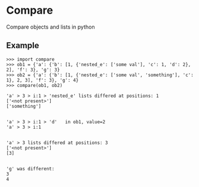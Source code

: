 Compare
=======

Compare objects and lists in python



## Example

    >>> import compare
    >>> ob1 = {'a': {'b': [1, {'nested_e': ['some val'], 'c': 1, 'd': 2}, 2], 'f': 3}, 'g': 3}
    >>> ob2 = {'a': {'b': [1, {'nested_e': ['some val', 'something'], 'c': 1}, 2, 3], 'f': 3}, 'g': 4}
    >>> compare(ob1, ob2)
    
    'a' > 3 > i:1 > 'nested_e' lists differed at positions: 1
    ['<not present>']
    ['something']
    
    
    'a' > 3 > i:1 > 'd'   in ob1, value=2
    'a' > 3 > i:1
    
    
    'a' > 3 lists differed at positions: 3
    ['<not present>']
    [3]
    
    
    'g' was different:
    3
    4
    
